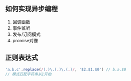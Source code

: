 ## 如何实现异步编程
1. 回调函数
2. 事件监听
3. 发布/订阅模式
4. promise对像

## 正则表达式
```js
'a.b.c'.replace(/(.)\.(.)\.(.)/, '$2.$1.$0') // b.a.$0
// 模式匹配字符串从1开始
```